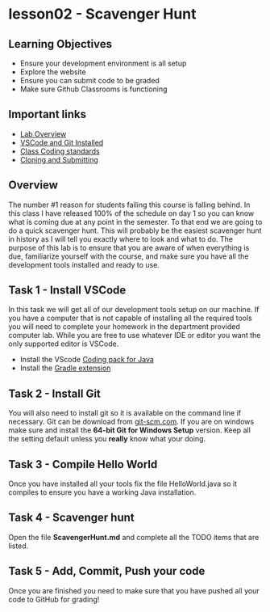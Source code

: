 # lesson02 - Scavenger Hunt


## Learning Objectives

- Ensure your development environment is all setup
- Explore the website
- Ensure you can submit code to be graded
- Make sure Github Classrooms is functioning

## Important links

- [Lab Overview](https://youtu.be/VYJpk1fVFcU)
- [VSCode and Git Installed](https://www.youtube.com/watch?v=lix7G-S8ox8)
- [Class Coding standards](https://shanep-cs2.github.io/docs/coding-standards.html)
- [Cloning and Submitting](https://shanep-cs2.github.io/docs/github.html)

## Overview

The number #1 reason for students failing this course is falling behind. In this class I have
released 100% of the schedule on day 1 so you can know what is coming due at any point in the
semester.  To that end we are going to do a quick scavenger hunt. This will probably be the easiest
scavenger hunt in history as I will tell you exactly where to look and what to do. The purpose of
this lab is to ensure that you are aware of when everything is due, familiarize yourself with the
course, and make sure you have all the development tools installed and ready to use.

## Task 1 - Install VSCode

In this task we will get all of our development tools setup on our machine. If you have a computer
that is not capable of installing all the required tools you will need to complete your homework in
the department provided computer lab. While you are free to use whatever IDE or editor you want the
only supported editor is VSCode.

- Install the VScode [Coding pack for Java](https://code.visualstudio.com/learn/educators/installers)
- Install the [Gradle extension](https://marketplace.visualstudio.com/items?itemName=vscjava.vscode-gradle)

## Task 2 - Install Git

You will also need to install git so it is available on the command line if necessary. Git can be
download from [git-scm.com](http://git-scm.com/). If you are on windows make sure and install the
**64-bit Git for Windows Setup** version. Keep all the setting default unless you **really** know
what your doing.

## Task 3 - Compile Hello World

Once you have installed all your tools fix the file HelloWorld.java so it compiles to ensure
you have a working Java installation.

## Task 4 - Scavenger hunt

Open the file **ScavengerHunt.md** and complete all the TODO items that are listed. 

## Task 5 - Add, Commit, Push your code

Once you are finished you need to make sure that you have pushed all your code to GitHub for grading!
